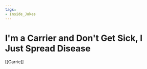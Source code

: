 ```yaml
---
tags:
- Inside_Jokes
---
```


# I'm a Carrier and Don't Get Sick, I Just Spread Disease



[[Carrie]]